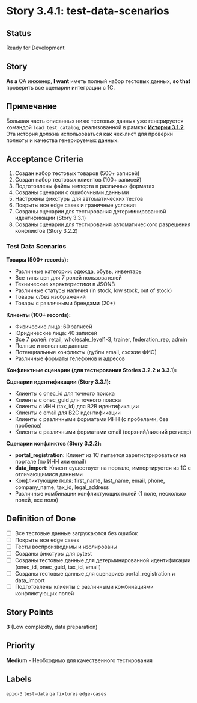 # Story 3.4.1: test-data-scenarios

## Status

Ready for Development

## Story

**As a** QA инженер,
**I want** иметь полный набор тестовых данных,
**so that** проверить все сценарии интеграции с 1С.

## Примечание

Большая часть описанных ниже тестовых данных уже генерируется командой `load_test_catalog`, реализованной в рамках **[Истории 3.1.2](./3.1.2.loading-scripts.md)**. Эта история должна использоваться как чек-лист для проверки полноты и качества генерируемых данных.

## Acceptance Criteria

1. Создан набор тестовых товаров (500+ записей)
2. Создан набор тестовых клиентов (100+ записей)
3. Подготовлены файлы импорта в различных форматах
4. Созданы сценарии с ошибочными данными
5. Настроены фикстуры для автоматических тестов
6. Покрыты все edge cases и граничные условия
7. Созданы сценарии для тестирования детерминированной идентификации (Story 3.3.1)
8. Созданы сценарии для тестирования автоматического разрешения конфликтов (Story 3.2.2)

### Test Data Scenarios

**Товары (500+ records):**

- Различные категории: одежда, обувь, инвентарь
- Все типы цен для 7 ролей пользователей
- Технические характеристики в JSONB
- Различные статусы наличия (in stock, low stock, out of stock)
- Товары с/без изображений
- Товары с различными брендами (20+)

**Клиенты (100+ records):**

- Физические лица: 60 записей
- Юридические лица: 40 записей
- Все 7 ролей: retail, wholesale_level1-3, trainer, federation_rep, admin
- Полные и неполные данные
- Потенциальные конфликты (дубли email, схожие ФИО)
- Различные форматы телефонов и адресов

**Конфликтные сценарии (для тестирования Stories 3.2.2 и 3.3.1):**

**Сценарии идентификации (Story 3.3.1):**

- Клиенты с onec_id для точного поиска
- Клиенты с onec_guid для точного поиска
- Клиенты с ИНН (tax_id) для B2B идентификации
- Клиенты с email для B2C идентификации
- Клиенты с различными форматами ИНН (с пробелами, без пробелов)
- Клиенты с различными форматами email (верхний/нижний регистр)

**Сценарии конфликтов (Story 3.2.2):**

- **portal_registration:** Клиент из 1С пытается зарегистрироваться на портале (по ИНН или email)
- **data_import:** Клиент существует на портале, импортируется из 1С с отличающимися данными
- Конфликтующие поля: first_name, last_name, email, phone, company_name, tax_id, legal_address
- Различные комбинации конфликтующих полей (1 поле, несколько полей, все поля)

## Definition of Done

- [ ] Все тестовые данные загружаются без ошибок
- [ ] Покрыты все edge cases
- [ ] Тесты воспроизводимы и изолированы
- [ ] Созданы фикстуры для pytest
- [ ] Созданы тестовые данные для детерминированной идентификации (onec_id, onec_guid, tax_id, email)
- [ ] Созданы тестовые данные для сценариев portal_registration и data_import
- [ ] Подготовлены клиенты с различными комбинациями конфликтующих полей

## Story Points

**3** (Low complexity, data preparation)

## Priority

**Medium** - Необходимо для качественного тестирования

## Labels

`epic-3` `test-data` `qa` `fixtures` `edge-cases`